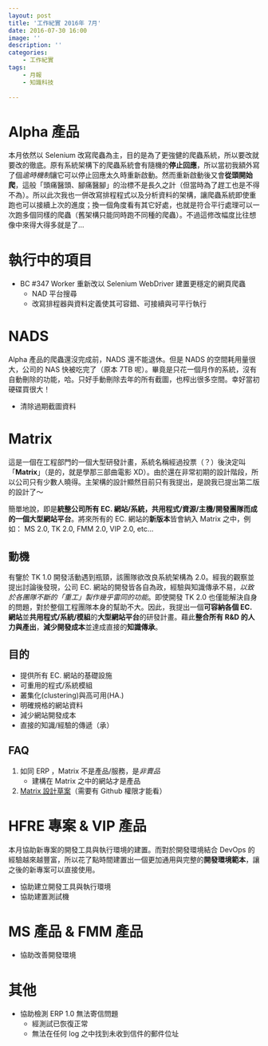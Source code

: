 ```yaml
---
layout: post
title: '工作紀實 2016年 7月'
date: 2016-07-30 16:00
image: ''
description: ''
categories:
    - 工作紀實
tags:
    - 月報
    - 知識科技
 
---
```

# Alpha 產品

本月依然以 Selenium 改寫爬蟲為主，目的是為了更強健的爬蟲系統，所以要改就要改的徹底。原有系統架構下的爬蟲系統會有隨機的**停止回應**，所以當初我額外寫了個*逾時機制*讓它可以停止回應太久時重新啟動。然而重新啟動後又會**從頭開始爬**，這般「頭痛醫頭、腳痛醫腳」的治標不是長久之計（但當時為了趕工也是不得不為）。所以此次我也一併改寫排程程式以及分析資料的架構，讓爬蟲系統即使重跑也可以接續上次的進度；換一個角度看有其它好處，也就是符合平行處理可以一次跑多個同樣的爬蟲（舊架構只能同時跑不同種的爬蟲）。不過這修改幅度比往想像中來得大得多就是了...

# 執行中的項目

* BC #347 Worker 重新改以 Selenium WebDriver 建置更穩定的網頁爬蟲
    + NAD 平台搜尋
    + 改寫排程器與資料定義使其可容錯、可接續與可平行執行
    
# NADS

Alpha 產品的爬蟲還沒完成前，NADS 還不能退休。但是 NADS 的空間耗用量很大，公司的 NAS 快被吃完了（原本 7TB 呢）。畢竟是只花一個月作的系統，沒有自動刪除的功能，哈。只好手動刪除去年的所有截圖，也榨出很多空間。幸好當初硬碟買很大！

* 清除過期截圖資料

# Matrix

這是一個在工程部門的一個大型研發計畫，系統名稱經過投票（？）後決定叫「**Matrix**」（是的，就是學那三部曲電影 XD）。由於還在非常初期的設計階段，所以公司只有少數人曉得。主架構的設計顯然目前只有我提出，是說我已提出第二版的設計了～

簡單地說，即是**統整公司所有 EC. 網站/系統，共用程式/資源/主機/開發團隊而成的一個大型網站平台**。將來所有的 EC. 網站的**新版本**皆會納入 Matrix 之中，例如： MS 2.0, TK 2.0, FMM 2.0, VIP 2.0, etc...

## 動機

有鑒於 TK 1.0 開發活動遇到瓶頸，該團隊欲改良系統架構為 2.0。經我的觀察並提出討論後發現，公司 EC. 網站的開發皆各自為政，經驗與知識傳承不易，*以致於各團隊不斷的「重工」製作幾乎雷同的功能*。即使開發 TK 2.0 也僅能解決自身的問題，對於整個工程團隊本身的幫助不大。因此，我提出一個**可容納各個 EC. 網站**並**共用程式/系統/模組**的**大型網站平台**的研發計畫。藉此**整合所有 R&D 的人力與產出**，**減少開發成本**並達成直接的**知識傳承**。

## 目的

* 提供所有 EC. 網站的基礎設施
* 可重用的程式/系統模組
* 叢集化(clustering)與高可用(HA.)
* 明確規格的網站資料
* 減少網站開發成本
* 直接的知識/經驗的傳遞（承）

## FAQ

1. 如同 ERP ，Matrix 不是產品/服務，是*非賣品*
    + 建構在 Matrix 之中的網站才是產品
1. [Matrix 設計草案](https://github.com/flashaim/whitebook/wiki/matrix_draft)（需要有 Github 權限才能看）

# HFRE 專案 & VIP 產品

本月協助新專案的開發工具與執行環境的建置。而對於開發環境結合 DevOps 的經驗越來越豐富，所以花了點時間建置出一個更加通用與完整的**開發環境範本**，讓之後的新專案可以直接使用。

* 協助建立開發工具與執行環境
* 協助建置測試機

# MS 產品 & FMM 產品

* 協助改善開發環境

# 其他

* 協助檢測 ERP 1.0 無法寄信問題
    + 經測試已恢復正常
    + 無法在任何 log 之中找到未收到信件的郵件位址
